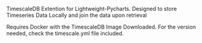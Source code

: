 TimescaleDB Extention for Lightweight-Pycharts.
Designed to store Timeseries Data Locally and join the data upon retrieval

Requires Docker with the TimescaleDB Image Downloaded. For the version needed, check the timescale.yml file included.